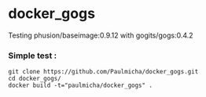 docker_gogs
===========

Testing phusion/baseimage:0.9.12 with gogits/gogs:0.4.2

### Simple test :

```
git clone https://github.com/Paulmicha/docker_gogs.git
cd docker_gogs/
docker build -t="paulmicha/docker_gogs" .
```
